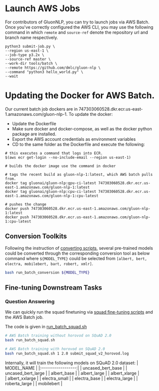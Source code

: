 # Launch AWS Jobs
For contributors of GluonNLP, you can try to launch jobs via AWS Batch.
Once you've correctly configured the AWS CLI, you may use the following command in which `remote` and `source-ref` denote the repository url and branch name respectively.

```
python3 submit-job.py \
--region us-east-1 \
--job-type p3.2x \
--source-ref master \
--work-dir tools/batch \
--remote https://github.com/dmlc/gluon-nlp \
--command "python3 hello_world.py" \
--wait
```

# Updating the Docker for AWS Batch.

Our current batch job dockers are in 747303060528.dkr.ecr.us-east-1.amazonaws.com/gluon-nlp-1. To
update the docker:
- Update the Dockerfile
- Make sure docker and docker-compose, as well as the docker python package are installed.
- Export the AWS account credentials as environment variables
- CD to the same folder as the Dockerfile and execute the following:

```
# this executes a command that logs into ECR.
$(aws ecr get-login --no-include-email --region us-east-1)

# builds the docker image use the command in docker

# tags the recent build as gluon-nlp-1:latest, which AWS batch pulls from.
docker tag gluonai/gluon-nlp:gpu-ci-latest 747303060528.dkr.ecr.us-east-1.amazonaws.com/gluon-nlp-1:latest
docker tag gluonai/gluon-nlp:cpu-ci-latest 747303060528.dkr.ecr.us-east-1.amazonaws.com/gluon-nlp-1:cpu-latest

# pushes the change
docker push 747303060528.dkr.ecr.us-east-1.amazonaws.com/gluon-nlp-1:latest
docker push 747303060528.dkr.ecr.us-east-1.amazonaws.com/gluon-nlp-1:cpu-latest
```

## Conversion Toolkits
Following the instruction of [converting scripts](../../scripts/conversion_toolkits), 
several pre-trained models could be converted through the corresponding conversion tool as below command where `${MODEL_TYPE}` could be selected from `[albert, bert, electra, mobilebert, bart, robert, xmlr]`.
```bash
bash run_batch_conversion ${MODEL_TYPE}
```

## Fine-tuning Downstream Tasks

### Question Answering
We can quickly run the squad finetuning via [squad fine-tuning scripts](../../scripts/question_answering#squad) and the AWS Batch job.

The code is given in [run_batch_squad.sh](run_batch_squad.sh)

```bash
# AWS Batch training without horovod on SQuAD 2.0
bash run_batch_squad.sh

# AWS Batch training with horovod on SQuAD 2.0
bash run_batch_squad.sh 1 2.0 submit_squad_v2_horovod.log
```



Internally, it will train the following models on SQuAD 2.0 dataset:
|    MODEL_NAME      |
|:------------------:|
| uncased_bert_base  |
| uncased_bert_large |
| albert_base        |
| albert_large       |
| albert_xlarge      |  
| albert_xxlarge     |
| electra_small      |
| electra_base       |
| electra_large      |
| roberta_large      |
| mobilebert         |
